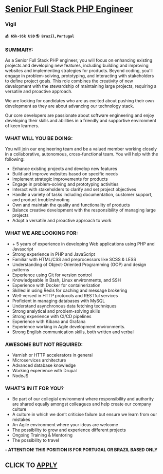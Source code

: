 # [Senior Full Stack PHP Engineer](https://www.remotewlb.com/apply/senior-full-stack-php-engineer)  
### Vigil  
#### `💰 65k-95k USD` `🌎 Brazil,Portugal`  

### **SUMMARY:**

As a Senior Full Stack PHP engineer, you will focus on enhancing existing projects and developing new features, including building and improving websites and implementing strategies for products. Beyond coding, you'll engage in problem-solving, prototyping, and interacting with stakeholders to define project goals. This role combines the creativity of new development with the stewardship of maintaining large projects, requiring a versatile and proactive approach.

We are looking for candidates who are as excited about pushing their own development as they are about advancing our technology stack.

Our core developers are passionate about software engineering and enjoy developing their skills and abilities in a friendly and supportive environment of keen learners.

###  **WHAT WILL YOU BE DOING:**

You will join our engineering team and be a valued member working closely in a collaborative, autonomous, cross-functional team. You will help with the following:

  * Enhance existing projects and develop new features
  * Build and improve websites based on specific needs
  * Implement strategic improvements for products
  * Engage in problem-solving and prototyping activities
  * Interact with stakeholders to clarify and set project objectives
  * Handle a variety of tasks including documentation, customer support, and product troubleshooting
  * Own and maintain the quality and functionality of products
  * Balance creative development with the responsibility of managing large projects
  * Adopt a versatile and proactive approach to work

### **WHAT WE ARE LOOKING FOR:**

  * \+ 5 years of experience in developing Web applications using PHP and Javascript
  * Strong experience in PHP and JavaScript
  * Familiar with HTML/CSS and preprocessors like SCSS & LESS
  * Understanding of Object-Oriented Programming (OOP) and design patterns
  * Experience using Git for version control
  * Knowledgeable in Bash, Linux environments, and SSH
  * Experience with Docker for containerization
  * Skilled in using Redis for caching and message brokering
  * Well-versed in HTTP protocols and RESTful services
  * Proficient in managing databases with MySQL
  * Understand asynchronous data fetching techniques
  * Strong analytical and problem-solving skills
  * Strong experience with CI/CD pipelines
  * Experience with Kibana and Grafana
  * Experience working in Agile development environments.
  * Strong English communication skills, both written and verbal

### **AWESOME BUT NOT REQUIRED:**

  * Varnish or HTTP accelerators in general
  * Microservices architecture
  * Advanced database knowledge
  * Working experience with Drupal
  * NodeJS

### **WHAT’S IN IT FOR YOU?**

  * Be part of our collegial environment where responsibility and authority are shared equally amongst colleagues and help create our company culture 
  * A culture in which we don’t criticise failure but ensure we learn from our mistakes
  * An Agile environment where your ideas are welcome 
  * The possibility to grow and experience different projects
  * Ongoing Training & Mentoring 
  * The possibility to travel

**\- ATTENTION! THIS POSITION IS FOR PORTUGAL OR BRAZIL BASED ONLY**

  
## CLICK TO [APPLY](https://www.remotewlb.com/apply/senior-full-stack-php-engineer)

